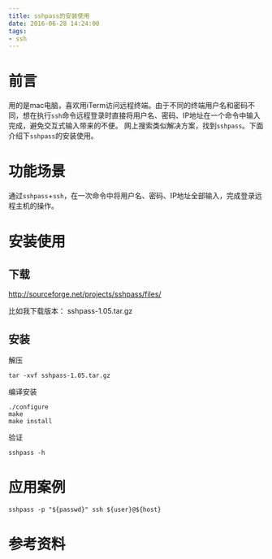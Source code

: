 ```yaml
---
title: sshpass的安装使用
date: 2016-06-28 14:24:00
tags:
- ssh
---
```

# 前言
用的是mac电脑，喜欢用iTerm访问远程终端。由于不同的终端用户名和密码不同，想在执行`ssh`命令远程登录时直接将用户名、密码、IP地址在一个命令中输入完成，避免交互式输入带来的不便。
网上搜索类似解决方案，找到`sshpass`。下面介绍下`sshpass`的安装使用。

# 功能场景
通过`sshpass`+`ssh`，在一次命令中将用户名、密码、IP地址全部输入，完成登录远程主机的操作。

# 安装使用
## 下载
http://sourceforge.net/projects/sshpass/files/

比如我下载版本： sshpass-1.05.tar.gz
## 安装
解压
```
tar -xvf sshpass-1.05.tar.gz
```
编译安装
```
./configure
make
make install
```
验证
```
sshpass -h
```
# 应用案例
```
sshpass -p "${passwd}" ssh ${user}@${host}
```

# 参考资料
